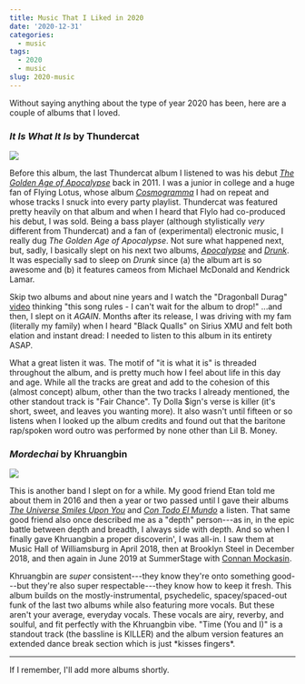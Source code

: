 ```yaml
---
title: Music That I Liked in 2020
date: '2020-12-31'
categories:
  - music
tags:
  - 2020
  - music
slug: 2020-music
---
```


Without saying anything about the type of year 2020 has been, here are a couple of albums that I loved.

### *It Is What It Is* by Thundercat

<a href="https://en.wikipedia.org/wiki/It_Is_What_It_Is_(Thundercat_album)">
<img src="https://upload.wikimedia.org/wikipedia/en/6/69/Cover_art_for_It_Is_What_It_Is_by_Thundercat.jpg">
</a>

Before this album, the last Thundercat album I listened to was his debut *[The Golden Age of Apocalypse](https://en.wikipedia.org/wiki/The_Golden_Age_of_Apocalypse)* back in 2011. I was a junior in college and a huge fan of Flying Lotus, whose album *[Cosmogramma](https://en.wikipedia.org/wiki/Cosmogramma)* I had on repeat and whose tracks I snuck into every party playlist. Thundercat was featured pretty heavily on that album and when I heard that Flylo had co-produced his debut, I was sold. Being a bass player (although stylistically *very* different from Thundercat) and a fan of (experimental) electronic music, I really dug *The Golden Age of Apocalypse*. Not sure what happened next, but, sadly, I basically slept on his next two albums, *[Apocalypse](https://en.wikipedia.org/wiki/Apocalypse_(Thundercat_album))* and *[Drunk](https://en.wikipedia.org/wiki/Drunk_(Thundercat_album))*. It was especially sad to sleep on *Drunk* since (a) the album art is so awesome and (b) it features cameos from Michael McDonald and Kendrick Lamar.

Skip two albums and about nine years and I watch the "Dragonball Durag" [video](https://www.youtube.com/watch?v=ormQQG2UhtQ) thinking "this song rules - I can't wait for the album to drop!" ...and then, I slept on it *AGAIN*. Months after its release, I was driving with my fam (literally my family) when I heard "Black Qualls" on Sirius XMU and felt both elation and instant dread: I needed to listen to this album in its entirety ASAP.

What a great listen it was. The motif of "it is what it is" is threaded throughout the album, and is pretty much how I feel about life in this day and age. While all the tracks are great and add to the cohesion of this (almost concept) album, other than the two tracks I already mentioned, the other standout track is "Fair Chance". Ty Dolla $ign's verse is killer (it's short, sweet, and leaves you wanting more). It also wasn't until fifteen or so listens when I looked up the album credits and found out that the baritone rap/spoken word outro was performed by none other than Lil B. Money.

### *Mordechai* by Khruangbin

<a href="https://en.wikipedia.org/wiki/Mordechai_(album)">
<img src="https://upload.wikimedia.org/wikipedia/en/5/5d/Khruangbin_Mordechai_Cover.png">
</a>

This is another band I slept on for a while. My good friend Etan told me about them in 2016 and then a year or two passed until I gave their albums *[The Universe Smiles Upon You](https://en.wikipedia.org/wiki/The_Universe_Smiles_upon_You)* and *[Con Todo El Mundo](https://en.wikipedia.org/wiki/Con_Todo_El_Mundo)* a listen. That same good friend also once described me as a "depth" person---as in, in the epic battle between depth and breadth, I always side with depth. And so when I finally gave Khruangbin a proper discoverin', I was all-in. I saw them at Music Hall of Williamsburg in April 2018, then at Brooklyn Steel in December 2018, and then again in June 2019 at SummerStage with [Connan Mockasin](https://en.wikipedia.org/wiki/Connan_Mockasin).

Khruangbin are *super* consistent---they know they're onto something good---but they're also super respectable---they know how to keep it fresh. This album builds on the mostly-instrumental, psychedelic, spacey/spaced-out funk of the last two albums while also featuring more vocals. But these aren't your average, everyday vocals. These vocals are airy, reverby, and soulful, and fit perfectly with the Khruangbin vibe. "Time (You and I)" is a standout track (the bassline is KILLER) and the album version features an extended dance break section which is just \*kisses fingers\*.

---

If I remember, I'll add more albums shortly.
